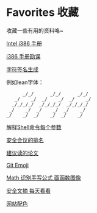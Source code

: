 # Favorites 收藏

收藏一些有用的资料咯~

[Intel i386 手册](http://microsym.com/editor/assets/386intel.pdf)

[i386 手册勘误](https://nju-ics.gitbooks.io/ics2015-programming-assignment/content/i386-typo.html)

[字符签名生成](http://www.kammerl.de/ascii/AsciiSignature.php)

例如lean字体：

```
      _/_/      _/_/      _/_/ 
   _/    _/  _/    _/  _/    _/
  _/_/_/_/  _/_/_/_/  _/_/_/_/ 
 _/    _/  _/    _/  _/    _/  
_/    _/  _/    _/  _/    _/   
```


[解释Shell命令每个参数](http://www.explainshell.com/)

[安全会议的排名](http://faculty.cs.tamu.edu/guofei/sec_conf_stat.htm)

[建议读的论文](https://d.py3.io/Recommend%2Bpapers.docx)

[Git Emoji](https://www.webpagefx.com/tools/emoji-cheat-sheet/)

[Math 识别手写公式 画函数图像](https://webdemo.myscript.com/views/math.html)

[安全文摘 每天看看](http://wiki.ioin.in/)

[网站配色](https://www.webdesignrankings.com/resources/lolcolors/)